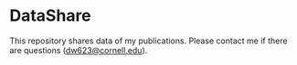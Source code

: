 # DataShare
This repository shares data of my publications. Please contact me if there are questions (dw623@cornell.edu).
